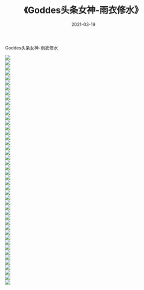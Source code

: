 ﻿---
layout: post
title:  《Goddes头条女神-雨衣修水》
date:   2021-03-19
img: http://img.660000.xyz/Sharelink/网络美图/2021/Goddes头条女神-雨衣修水/000.jpg
categories: [美女, 清纯, 唯美]
---

Goddes头条女神-雨衣修水

  ![](http://img.660000.xyz/Sharelink/网络美图/2021/Goddes头条女神-雨衣修水/001.jpg) <br> ![](http://img.660000.xyz/Sharelink/网络美图/2021/Goddes头条女神-雨衣修水/002.jpg) <br> ![](http://img.660000.xyz/Sharelink/网络美图/2021/Goddes头条女神-雨衣修水/003.jpg) <br> ![](http://img.660000.xyz/Sharelink/网络美图/2021/Goddes头条女神-雨衣修水/004.jpg) <br> ![](http://img.660000.xyz/Sharelink/网络美图/2021/Goddes头条女神-雨衣修水/005.jpg) <br> ![](http://img.660000.xyz/Sharelink/网络美图/2021/Goddes头条女神-雨衣修水/006.jpg) <br> ![](http://img.660000.xyz/Sharelink/网络美图/2021/Goddes头条女神-雨衣修水/007.jpg) <br> ![](http://img.660000.xyz/Sharelink/网络美图/2021/Goddes头条女神-雨衣修水/008.jpg) <br> ![](http://img.660000.xyz/Sharelink/网络美图/2021/Goddes头条女神-雨衣修水/009.jpg) <br> ![](http://img.660000.xyz/Sharelink/网络美图/2021/Goddes头条女神-雨衣修水/010.jpg) <br> ![](http://img.660000.xyz/Sharelink/网络美图/2021/Goddes头条女神-雨衣修水/011.jpg) <br> ![](http://img.660000.xyz/Sharelink/网络美图/2021/Goddes头条女神-雨衣修水/012.jpg) <br> ![](http://img.660000.xyz/Sharelink/网络美图/2021/Goddes头条女神-雨衣修水/013.jpg) <br> ![](http://img.660000.xyz/Sharelink/网络美图/2021/Goddes头条女神-雨衣修水/014.jpg) <br> ![](http://img.660000.xyz/Sharelink/网络美图/2021/Goddes头条女神-雨衣修水/015.jpg) <br> ![](http://img.660000.xyz/Sharelink/网络美图/2021/Goddes头条女神-雨衣修水/016.jpg) <br> ![](http://img.660000.xyz/Sharelink/网络美图/2021/Goddes头条女神-雨衣修水/017.jpg) <br> ![](http://img.660000.xyz/Sharelink/网络美图/2021/Goddes头条女神-雨衣修水/018.jpg) <br> ![](http://img.660000.xyz/Sharelink/网络美图/2021/Goddes头条女神-雨衣修水/019.jpg) <br> ![](http://img.660000.xyz/Sharelink/网络美图/2021/Goddes头条女神-雨衣修水/020.jpg) <br> ![](http://img.660000.xyz/Sharelink/网络美图/2021/Goddes头条女神-雨衣修水/021.jpg) <br> ![](http://img.660000.xyz/Sharelink/网络美图/2021/Goddes头条女神-雨衣修水/022.jpg) <br> ![](http://img.660000.xyz/Sharelink/网络美图/2021/Goddes头条女神-雨衣修水/023.jpg) <br> ![](http://img.660000.xyz/Sharelink/网络美图/2021/Goddes头条女神-雨衣修水/024.jpg) <br> ![](http://img.660000.xyz/Sharelink/网络美图/2021/Goddes头条女神-雨衣修水/025.jpg) <br> ![](http://img.660000.xyz/Sharelink/网络美图/2021/Goddes头条女神-雨衣修水/026.jpg) <br> ![](http://img.660000.xyz/Sharelink/网络美图/2021/Goddes头条女神-雨衣修水/027.jpg) <br> ![](http://img.660000.xyz/Sharelink/网络美图/2021/Goddes头条女神-雨衣修水/028.jpg) <br> ![](http://img.660000.xyz/Sharelink/网络美图/2021/Goddes头条女神-雨衣修水/029.jpg) <br> ![](http://img.660000.xyz/Sharelink/网络美图/2021/Goddes头条女神-雨衣修水/030.jpg) <br> ![](http://img.660000.xyz/Sharelink/网络美图/2021/Goddes头条女神-雨衣修水/031.jpg) <br> ![](http://img.660000.xyz/Sharelink/网络美图/2021/Goddes头条女神-雨衣修水/032.jpg) <br> ![](http://img.660000.xyz/Sharelink/网络美图/2021/Goddes头条女神-雨衣修水/033.jpg) <br> ![](http://img.660000.xyz/Sharelink/网络美图/2021/Goddes头条女神-雨衣修水/034.jpg) <br> ![](http://img.660000.xyz/Sharelink/网络美图/2021/Goddes头条女神-雨衣修水/035.jpg) <br> ![](http://img.660000.xyz/Sharelink/网络美图/2021/Goddes头条女神-雨衣修水/036.jpg) <br> ![](http://img.660000.xyz/Sharelink/网络美图/2021/Goddes头条女神-雨衣修水/037.jpg) <br> ![](http://img.660000.xyz/Sharelink/网络美图/2021/Goddes头条女神-雨衣修水/038.jpg) <br> ![](http://img.660000.xyz/Sharelink/网络美图/2021/Goddes头条女神-雨衣修水/039.jpg) <br> ![](http://img.660000.xyz/Sharelink/网络美图/2021/Goddes头条女神-雨衣修水/040.jpg) <br> ![](http://img.660000.xyz/Sharelink/网络美图/2021/Goddes头条女神-雨衣修水/041.jpg) <br> ![](http://img.660000.xyz/Sharelink/网络美图/2021/Goddes头条女神-雨衣修水/042.jpg) <br> ![](http://img.660000.xyz/Sharelink/网络美图/2021/Goddes头条女神-雨衣修水/043.jpg) <br> ![](http://img.660000.xyz/Sharelink/网络美图/2021/Goddes头条女神-雨衣修水/044.jpg) <br> ![](http://img.660000.xyz/Sharelink/网络美图/2021/Goddes头条女神-雨衣修水/045.jpg) <br> ![](http://img.660000.xyz/Sharelink/网络美图/2021/Goddes头条女神-雨衣修水/046.jpg) <br>